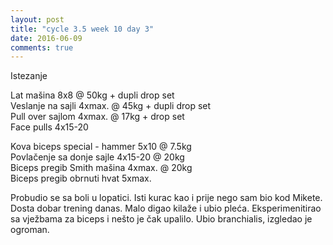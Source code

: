 ```yaml
---
layout: post
title: "cycle 3.5 week 10 day 3"
date: 2016-06-09
comments: true
---
```


Istezanje

Lat mašina 8x8 @ 50kg + dupli drop set     
Veslanje na sajli 4xmax. @ 45kg + dupli drop set     
Pull over sajlom 4xmax. @ 17kg + drop set    
Face pulls 4x15-20         

Kova biceps special - hammer 5x10 @ 7.5kg  
Povlačenje sa donje sajle 4x15-20 @ 20kg  
Biceps pregib Smith mašina 4xmax. @ 20kg     
Biceps pregib obrnuti hvat 5xmax.   

Probudio se sa boli u lopatici. Isti kurac kao i prije nego sam bio kod Mikete. Dosta dobar trening danas. Malo digao kilaže i ubio pleća. Eksperimenitirao sa vježbama za biceps i nešto je čak upalilo. Ubio branchialis, izgledao je ogroman.  
